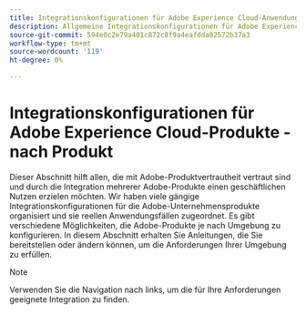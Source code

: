 ```yaml
---
title: Integrationskonfigurationen für Adobe Experience Cloud-Anwendungen - nach Produkt
description: Allgemeine Integrationskonfigurationen für Adobe Experience Cloud-Anwendungen, organisiert nach Produkten.
source-git-commit: 594e0c2e79a401c872c8f9a4eafdda82572b37a3
workflow-type: tm+mt
source-wordcount: '119'
ht-degree: 0%

---
```



# Integrationskonfigurationen für Adobe Experience Cloud-Produkte - nach Produkt

Dieser Abschnitt hilft allen, die mit Adobe-Produktvertrautheit vertraut sind und durch die Integration mehrerer Adobe-Produkte einen geschäftlichen Nutzen erzielen möchten.  Wir haben viele gängige Integrationskonfigurationen für die Adobe-Unternehmensprodukte organisiert und sie reellen Anwendungsfällen zugeordnet.  Es gibt verschiedene Möglichkeiten, die Adobe-Produkte je nach Umgebung zu konfigurieren.  In diesem Abschnitt erhalten Sie Anleitungen, die Sie bereitstellen oder ändern können, um die Anforderungen Ihrer Umgebung zu erfüllen.

>[!NOTE]
>
>Verwenden Sie die Navigation nach links, um die für Ihre Anforderungen geeignete Integration zu finden.
